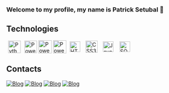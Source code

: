 ### Welcome to my profile, my name is Patrick Setubal 👋

## Technologies
<div style="display: inline_block">
    <img align="center" title="Python" alt="Python" width="33" height="" src="https://cdn3.iconfinder.com/data/icons/logos-and-brands-adobe/512/267_Python-512.png" style="padding: 0px 3px 0px 5px"/>
    <img align="center" title="PowerApps" alt="PowerApps" width="33" height="" src="https://static.wikia.nocookie.net/logopedia/images/4/44/Microsoft_Power_Apps_%282020%29.svg/revision/latest/scale-to-width-down/200?cb=20200929195935" style="padding: 0px 0px 0px 3px"/>
    <img align="center" title="PowerFlow" alt="PowerFlow" width="35" height="35" src="https://sharepointinterface.com/wp-content/uploads/2023/01/PALogo.png" style="padding: 0px 0px 0px 0px"/>
    <img align="center" title="PowerBi" alt="PowerBi" width="35" height="" src="https://upload.wikimedia.org/wikipedia/commons/thumb/c/cf/New_Power_BI_Logo.svg/1200px-New_Power_BI_Logo.svg.png" style="padding: 0px 0px 0px 0px"/>
    <img align="center" title="HTML5" alt="HTML5" width="28" height="" src="https://logodownload.org/wp-content/uploads/2016/10/html5-logo-9.png" style="padding: 0px 5px 0px 5px"/>
    <img align="center" title="CSS3" alt="CSS3" width="32" height="" src="https://cdn.icon-icons.com/icons2/2415/PNG/512/css_original_logo_icon_146575.png" style="padding: 0px 5px 0px 5px"/>
    <img align="center" title="JavaScript" alt="JavaScript" width="28" height="" src="https://seeklogo.com/images/J/javascript-logo-8892AEFCAC-seeklogo.com.png" style="padding: 0px 5px 0px 5px"/>
    <img align="center" title="SQL" alt="SQL" width="28" height="" src="https://seeklogo.com/images/A/azure-sql-database-logo-D7A32C9CD9-seeklogo.com.png" style="padding: 0px 7px 0px 7px"/>
</div>

## Contacts
[![Blog](https://img.shields.io/badge/LinkedIn-0077B5?style=for-the-badge&logo=linkedin&logoColor=white)](https://www.linkedin.com/in/patrick-setubal-2b502b115/)  [![Blog](https://img.shields.io/badge/Instagram-E4405F?style=for-the-badge&logo=instagram&logoColor=white)](https://www.instagram.com/patricksetubal/) [![Blog](https://img.shields.io/badge/WhatsApp-25D366?style=for-the-badge&logo=whatsapp&logoColor=white)](https://wa.me/5521974074208?text=%5BI+come+by+GitHub%5D+Hello+Patrick+Setubal+)  [![Blog](https://img.shields.io/badge/Gmail-D14836?style=for-the-badge&logo=gmail&logoColor=white)](mailto:patrick_setubal@hotmail.com?subject=I%20come%20by%20GitHub) 



